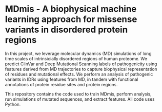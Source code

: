 # MDmis - A biophysical machine learning approach for missense variants in disordered protein regions

In this project, we leverage molecular dynamics (MD) simulations of long time scales of intrinsicially disordered regions of human proteome. We predict ClinVar and Deep Mutational Scanning labels of pathogenicity using features derived from MD trajectories
to capture biophysical representation of residues and mutational effects. We perform an analysis of pathogenic variants in IDRs using features from MD, in tandem with
functional annotations of protein residue sites and protein regions. 

This repository contains the code used to train MDmis, perform analysis, run simulations of mutated sequences, and extract features. All code uses Python. 
